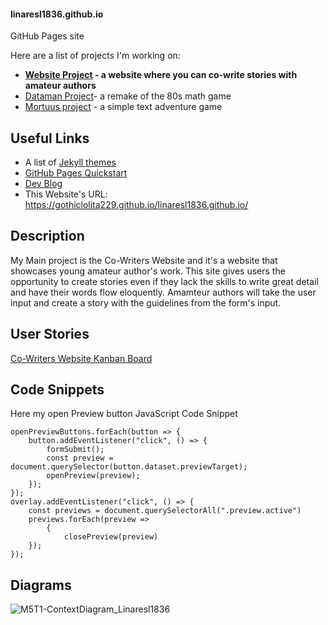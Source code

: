 #### linaresl1836.github.io
GitHub Pages site


Here are a list of projects I'm working on:
<ul>
  
  <li><strong><a href="https://github.com/GothicLolita229/Story-Co-Writing">Website Project</a> - a website where you can co-write stories with amateur authors</strong></li>

  <li><a href="https://github.com/GothicLolita229/CTS285-Dataman">Dataman Project</a>- a remake of the 80s math game</li>
  
  <li><a href="https://github.com/GothicLolita229/CSC-253-Mortuus" target="_blank">Mortuus project</a> - a simple text adventure game</li>

</ul>

## Useful Links

- A list of [Jekyll themes](https://pages.github.com/themes/)
- [GitHub Pages Quickstart](https://pages.github.com)
- [Dev Blog](https://linaresl1836.github.io/dev-blog)
- This Website's URL: https://gothiclolita229.github.io/linaresl1836.github.io/

## Description
My Main project is the Co-Writers Website and it's a website that showcases young amateur author's work. This site gives users the opportunity to create stories even if they lack the skills to write great detail and have their words flow eloquently.
Amamteur authors will take the user input and create a story with the guidelines from the form's input.

## User Stories
[Co-Writers Website Kanban Board](https://github.com/users/GothicLolita229/projects/5)

## Code Snippets

Here my open Preview button JavaScript Code Snippet
```
openPreviewButtons.forEach(button => {
    button.addEventListener("click", () => {
        formSubmit();
        const preview = document.querySelector(button.dataset.previewTarget);
        openPreview(preview);
    });
});
overlay.addEventListener("click", () => {
    const previews = document.querySelectorAll(".preview.active")
    previews.forEach(preview => 
        {
            closePreview(preview)
    });
});
```

## Diagrams

![M5T1-ContextDiagram_Linaresl1836](https://user-images.githubusercontent.com/90853197/205704427-895e08f7-0159-4684-8da7-d9aef27b8dec.png)
